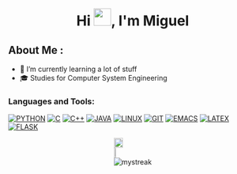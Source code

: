 <h1 align="center">Hi <img src="https://media.giphy.com/media/hvRJCLFzcasrR4ia7z/giphy.gif" width="35">, I'm Miguel</h1>

## About Me :

- 🌱 I’m currently learning a lot of stuff
- 🎓 Studies for Computer System Engineering

<!-- LENGUAJES Y HERRAMIENTAS -->
<h3 align="left">Languages and Tools:</h3>

[![PYTHON](https://skillicons.dev/icons?i=py)](https://www.python.org/)
[![C](https://skillicons.dev/icons?i=c)](https://www.w3schools.com/c/c_intro.php)
[![C++](https://skillicons.dev/icons?i=cpp)](https://www.w3schools.com/cpp/cpp_intro.asp)
[![JAVA](https://skillicons.dev/icons?i=java)](https://www.java.com/es/)
[![LINUX](https://skillicons.dev/icons?i=linux)](https://www.linux.org/)
[![GIT](https://skillicons.dev/icons?i=git)](https://git-scm.com/)
[![EMACS](https://skillicons.dev/icons?i=emacs)](https://www.gnu.org/software/emacs/)
[![LATEX](https://skillicons.dev/icons?i=latex)](https://www.latex-project.org/)
[![FLASK](https://skillicons.dev/icons?i=flask)](https://flask.palletsprojects.com/en/stable/)

<!-- STATS Y LENGUAJES MAS USADOS -->
<div style="display:grid;align-items:center;justify-content:center">
  <img style="height:100%;width:49%;max-width: 100%" src="https://github-readme-stats.vercel.app/api?username=migueeldev&theme=gotham&count_private=true&show_icons=true&include_all_commits=true"/>
  <img style="height:100%;width:49%;max-width: 10%" src="https://github-readme-stats.vercel.app/api/top-langs/?username=migueeldev&layout=compact&theme=gotham&langs_count=8"/>

  <img src="https://github-readme-streak-stats.herokuapp.com/?user=migueeldev&theme=gotham" alt="mystreak"/>
</div>
